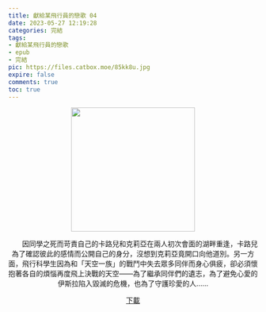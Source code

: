 ```yaml
---
title: 獻給某飛行員的戀歌 04
date: 2023-05-27 12:19:28
categories: 完結
tags:
- 獻給某飛行員的戀歌
- epub
- 完結
pic: https://files.catbox.moe/85kk8u.jpg
expire: false
comments: true
toc: true
---
```


<div style="text-align:center" class="kratos-post-content">

<img width="250px" src="https://files.catbox.moe/85kk8u.jpg">

<p>
　　因同學之死而苛責自己的卡路兒和克莉亞在兩人初次會面的湖畔重逢，卡路兒為了確認彼此的感情而公開自己的身分，沒想到克莉亞竟開口向他道別。另一方面，飛行科學生因為和「天空一族」的戰鬥中失去眾多同伴而身心俱疲，卻必須懷抱著各自的煩惱再度飛上決戰的天空——為了繼承同伴們的遺志，為了避免心愛的伊斯拉陷入毀滅的危機，也為了守護珍愛的人……
</p>

<p>
<a href="https://epubdatabase.azurewebsites.net/EBOOKS/EPUB/完結/某飛行員系列/獻給某飛行員的戀歌/獻給某飛行員的戀歌4.epub?download=1">下載</a>
</p>

</div>